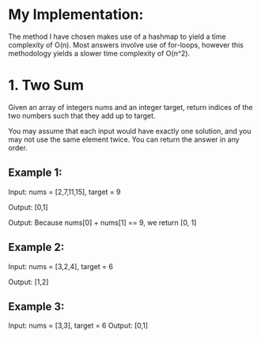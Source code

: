 # My Implementation:
The method I have chosen makes use of a hashmap to yield a time complexity of O(n). Most answers involve use of for-loops, however this methodology yields a slower time complexity of O(n^2).

# 1. Two Sum

Given an array of integers nums and an integer target, return indices of the two numbers such that they add up to target.

You may assume that each input would have exactly one solution, and you may not use the same element twice.
You can return the answer in any order.

 

## Example 1:
Input: nums = [2,7,11,15], target = 9

Output: [0,1] 

Output: Because nums[0] + nums[1] == 9, we return [0, 1]

## Example 2:
Input: nums = [3,2,4], target = 6

Output: [1,2]

## Example 3:
Input: nums = [3,3], target = 6
Output: [0,1]
 
